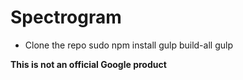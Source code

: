 # Spectrogram

- Clone the repo
  sudo npm install
  gulp build-all
  gulp

**This is not an official Google product**
